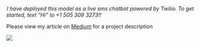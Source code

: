<i> I have deployed this model as a live sms chatbot powered by Twilio. To get started, text “Hi” to +1 505 309 3273!! </i>


Please view my article on [Medium](https://medium.com/@longoclaire/perfume-recommendations-using-natural-language-processing-ad3e6736074c) for a project description

![](https://media.giphy.com/media/FAWjcnH16E276/giphy.gif)



